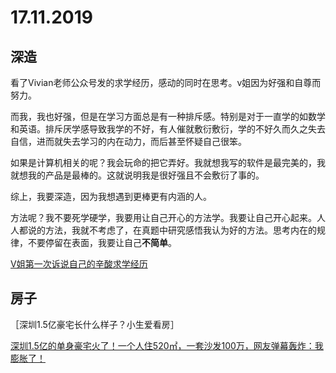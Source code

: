 # 17.11.2019

## 深造

看了Vivian老师公众号发的求学经历，感动的同时在思考。v姐因为好强和自尊而努力。

而我，我也好强，但是在学习方面总是有一种排斥感。特别是对于一直学的如数学和英语。排斥厌学感导致我学的不好，有人催就敷衍敷衍，学的不好久而久之失去自信，进而就失去学习的内在动力，而后甚至怀疑自己很笨。

如果是计算机相关的呢？我会玩命的把它弄好。我就想我写的软件是最完美的，我就想我的产品是最棒的。这就说明我是很好强且不会敷衍了事的。

综上，我要深造，因为我想遇到更棒更有内涵的人。

方法呢？我不要死学硬学，我要用让自己开心的方法学。我要让自己开心起来。人人都说的方法，我就不考虑了，在真题中研究感悟我认为好的方法。思考内在的规律，不要停留在表面，我要让自己**不简单**。

[V姐第一次诉说自己的辛酸求学经历](https://mp.weixin.qq.com/s/icQ4Zixq4hLg9jx2jpNymQ)

## 房子

［深圳1.5亿豪宅长什么样子？小生爱看房］

[深圳1.5亿的单身豪宅火了！一个人住520㎡，一套沙发100万，网友弹幕轰炸：我膨胀了！](https://mp.weixin.qq.com/s/XrHhdJw9irv5XqxZvqdg3g)